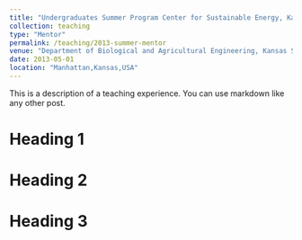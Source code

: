 ```yaml
---
title: "Undergraduates Summer Program Center for Sustainable Energy, Kansas State University"
collection: teaching
type: "Mentor"
permalink: /teaching/2013-summer-mentor
venue: "Department of Biological and Agricultural Engineering, Kansas State University"
date: 2013-05-01
location: "Manhattan,Kansas,USA"
---
```


This is a description of a teaching experience. You can use markdown like any other post.

Heading 1
======

Heading 2
======

Heading 3
======

